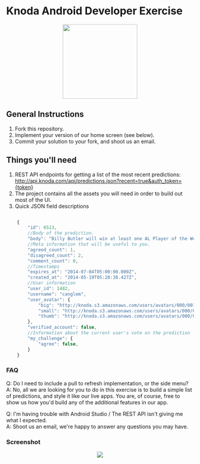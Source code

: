 
Knoda Android Developer Exercise
===============
<p align="center">
  <img src="http://imgur.com/KtGz6ju.png" style="width:200px;height:200px"/>
</p>

General Instructions
--------------------

1. Fork this repository.
2. Implement your version of our home screen (see below).
3. Commit your solution to your fork, and shoot us an email.



Things you'll need
-------------------

1. REST API endpoints for getting a list of the most recent predictions:
http://api.knoda.com/api/predictions.json?recent=true&auth_token={token}
2. The project contains all the assets you will need in order to build out most of the UI.
3. Quick JSON field descriptions

```javascript

    {
        "id": 6513,
        //Body of the prediction.
        "body": "Billy Butler will win at least one AL Player of the Week awards before the season ends. ",
        //Meta information that will be useful to you.
        "agreed_count": 1,
        "disagreed_count": 2,
        "comment_count": 0,
        //Timestamps
        "expires_at": "2014-07-04T05:00:00.000Z",
        "created_at": "2014-05-19T05:28:38.427Z",
        //User information
        "user_id": 1482,
        "username": "canglem",
        "user_avatar": {
            "big": "http://knoda.s3.amazonaws.com/users/avatars/000/001/482/big/image.png?1391287169",
            "small": "http://knoda.s3.amazonaws.com/users/avatars/000/001/482/small/image.png?1391287169",
            "thumb": "http://knoda.s3.amazonaws.com/users/avatars/000/001/482/thumb/image.png?1391287169"
        },
        "verified_account": false,
        //Information about the current user's vote on the prediction
        "my_challenge": {
            "agree": false,
        }
    }

```


### FAQ

Q: Do I need to include a pull to refresh implementation, or the side menu?<br>
A: No, all we are looking for you to do in this exercise is to build a simple list of predictions, and style it like our live apps.
You are, of course, free to show us how you'd build any of the additional features in our app.

Q: I'm having trouble with Android Studio / The REST API isn't giving me what I expected.<br>
A: Shoot us an email, we're happy to answer any questions you may have.


### Screenshot

<p align="center">
  <img src="http://imgur.com/ZJAjsm4.png"/>
</p>
